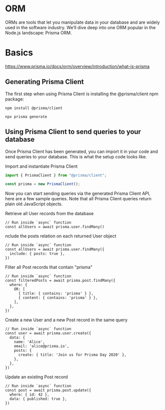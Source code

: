 # ORM

ORMs are tools that let you manipulate data in your database and are widely used in the software industry. We’ll dive deep into one ORM popular in the Node.js landscape: Prisma ORM.

# Basics

https://www.prisma.io/docs/orm/overview/introduction/what-is-prisma

## Generating Prisma Client

The first step when using Prisma Client is installing the @prisma/client npm package:

```npm
npm install @prisma/client
```

``` prisma
npx prisma generate
```

## Using Prisma Client to send queries to your database

Once Prisma Client has been generated, you can import it in your code and send queries to your database. This is what the setup code looks like.

Import and instantiate Prisma Client

```js
import { PrismaClient } from "@prisma/client";

const prisma = new PrismaClient();
```

Now you can start sending queries via the generated Prisma Client API, here are a few sample queries. Note that all Prisma Client queries return plain old JavaScript objects.

Retrieve all User records from the database

```prisma
// Run inside `async` function
const allUsers = await prisma.user.findMany()
```

nclude the posts relation on each returned User object

```prisma
// Run inside `async` function
const allUsers = await prisma.user.findMany({
  include: { posts: true },
})
```

Filter all Post records that contain "prisma"

```prisma
// Run inside `async` function
const filteredPosts = await prisma.post.findMany({
  where: {
    OR: [
      { title: { contains: 'prisma' } },
      { content: { contains: 'prisma' } },
    ],
  },
})
```

Create a new User and a new Post record in the same query

```prisma
// Run inside `async` function
const user = await prisma.user.create({
  data: {
    name: 'Alice',
    email: 'alice@prisma.io',
    posts: {
      create: { title: 'Join us for Prisma Day 2020' },
    },
  },
})
```

Update an existing Post record

```prisma
// Run inside `async` function
const post = await prisma.post.update({
  where: { id: 42 },
  data: { published: true },
})
```
